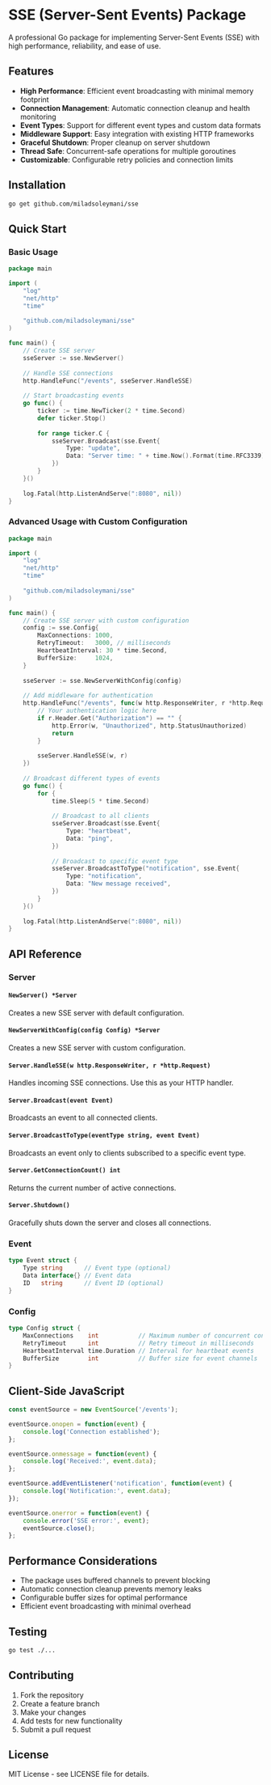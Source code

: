 # SSE (Server-Sent Events) Package

A professional Go package for implementing Server-Sent Events (SSE) with high performance, reliability, and ease of use.

## Features

- **High Performance**: Efficient event broadcasting with minimal memory footprint
- **Connection Management**: Automatic connection cleanup and health monitoring
- **Event Types**: Support for different event types and custom data formats
- **Middleware Support**: Easy integration with existing HTTP frameworks
- **Graceful Shutdown**: Proper cleanup on server shutdown
- **Thread Safe**: Concurrent-safe operations for multiple goroutines
- **Customizable**: Configurable retry policies and connection limits

## Installation

```bash
go get github.com/miladsoleymani/sse
```

## Quick Start

### Basic Usage

```go
package main

import (
    "log"
    "net/http"
    "time"
    
    "github.com/miladsoleymani/sse"
)

func main() {
    // Create SSE server
    sseServer := sse.NewServer()
    
    // Handle SSE connections
    http.HandleFunc("/events", sseServer.HandleSSE)
    
    // Start broadcasting events
    go func() {
        ticker := time.NewTicker(2 * time.Second)
        defer ticker.Stop()
        
        for range ticker.C {
            sseServer.Broadcast(sse.Event{
                Type: "update",
                Data: "Server time: " + time.Now().Format(time.RFC3339),
            })
        }
    }()
    
    log.Fatal(http.ListenAndServe(":8080", nil))
}
```

### Advanced Usage with Custom Configuration

```go
package main

import (
    "log"
    "net/http"
    "time"
    
    "github.com/miladsoleymani/sse"
)

func main() {
    // Create SSE server with custom configuration
    config := sse.Config{
        MaxConnections: 1000,
        RetryTimeout:   3000, // milliseconds
        HeartbeatInterval: 30 * time.Second,
        BufferSize:     1024,
    }
    
    sseServer := sse.NewServerWithConfig(config)
    
    // Add middleware for authentication
    http.HandleFunc("/events", func(w http.ResponseWriter, r *http.Request) {
        // Your authentication logic here
        if r.Header.Get("Authorization") == "" {
            http.Error(w, "Unauthorized", http.StatusUnauthorized)
            return
        }
        
        sseServer.HandleSSE(w, r)
    })
    
    // Broadcast different types of events
    go func() {
        for {
            time.Sleep(5 * time.Second)
            
            // Broadcast to all clients
            sseServer.Broadcast(sse.Event{
                Type: "heartbeat",
                Data: "ping",
            })
            
            // Broadcast to specific event type
            sseServer.BroadcastToType("notification", sse.Event{
                Type: "notification",
                Data: "New message received",
            })
        }
    }()
    
    log.Fatal(http.ListenAndServe(":8080", nil))
}
```

## API Reference

### Server

#### `NewServer() *Server`
Creates a new SSE server with default configuration.

#### `NewServerWithConfig(config Config) *Server`
Creates a new SSE server with custom configuration.

#### `Server.HandleSSE(w http.ResponseWriter, r *http.Request)`
Handles incoming SSE connections. Use this as your HTTP handler.

#### `Server.Broadcast(event Event)`
Broadcasts an event to all connected clients.

#### `Server.BroadcastToType(eventType string, event Event)`
Broadcasts an event only to clients subscribed to a specific event type.

#### `Server.GetConnectionCount() int`
Returns the current number of active connections.

#### `Server.Shutdown()`
Gracefully shuts down the server and closes all connections.

### Event

```go
type Event struct {
    Type string      // Event type (optional)
    Data interface{} // Event data
    ID   string      // Event ID (optional)
}
```

### Config

```go
type Config struct {
    MaxConnections    int           // Maximum number of concurrent connections
    RetryTimeout      int           // Retry timeout in milliseconds
    HeartbeatInterval time.Duration // Interval for heartbeat events
    BufferSize        int           // Buffer size for event channels
}
```

## Client-Side JavaScript

```javascript
const eventSource = new EventSource('/events');

eventSource.onopen = function(event) {
    console.log('Connection established');
};

eventSource.onmessage = function(event) {
    console.log('Received:', event.data);
};

eventSource.addEventListener('notification', function(event) {
    console.log('Notification:', event.data);
});

eventSource.onerror = function(event) {
    console.error('SSE error:', event);
    eventSource.close();
};
```

## Performance Considerations

- The package uses buffered channels to prevent blocking
- Automatic connection cleanup prevents memory leaks
- Configurable buffer sizes for optimal performance
- Efficient event broadcasting with minimal overhead

## Testing

```bash
go test ./...
```

## Contributing

1. Fork the repository
2. Create a feature branch
3. Make your changes
4. Add tests for new functionality
5. Submit a pull request

## License

MIT License - see LICENSE file for details. 